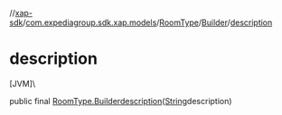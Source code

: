 //[xap-sdk](../../../../index.md)/[com.expediagroup.sdk.xap.models](../../index.md)/[RoomType](../index.md)/[Builder](index.md)/[description](description.md)

# description

[JVM]\

public final [RoomType.Builder](index.md)[description](description.md)([String](https://docs.oracle.com/javase/8/docs/api/java/lang/String.html)description)
